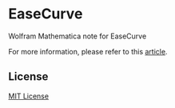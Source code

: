 # EaseCurve
Wolfram Mathematica note for EaseCurve

For more information, please refer to this [article](http://www.pxrgo.com/math/2017/08/28/ease-curve/).
## License
[MIT License](https://github.com/pyericz/EaseCurve/blob/master/LICENSE)
